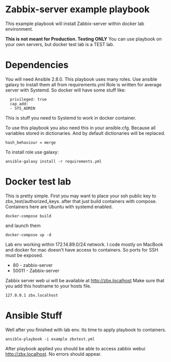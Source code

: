 Zabbix-server example playbook
======

This example playbook will install Zabbix-server within docker lab environment.

**This is not meant for Production. Testing ONLY**
You can use playbook on your own servers, but docker test lab is a TEST lab.

Dependencies
=====
You will need Ansible 2.8.0.
This playbook uses many roles. Use ansible galaxy to install them all from requirements.yml
Role is written for average server with Systemd. So docker will have some stuff like:
~~~~    
  privileged: true
  cap_add:
  - SYS_ADMIN
~~~~
This is stuff you need to Systemd to work in docker container.

To use this playbook you also need this in your ansible.cfg. Because all variables stored in dictionaries.
And by default dictionaries will be replaced.
~~~~
hash_behaviour = merge
~~~~

To install role use galaxy:
~~~~
ansible-galaxy install -r requirements.yml
~~~~

Docker test lab
=====
This is pretty simple. First you may want to place your ssh public key to zbx_test/authorized_keys.
after that just build containers with compose.
Containers here are Ubuntu with systemd enabled.
~~~~
docker-compose build
~~~~
and launch them
~~~~
docker-compose up -d
~~~~
Lab env working within 172.14.89.0/24 network. I code mostly on MacBook and docker for mac doesn't have access to containers.
So ports for SSH must be exposed.
- 80 - zabbix-server
- 50011 - Zabbix-server

Zabbix server web ui will be available at http://zbx.localhost
Make sure that you add this hostname to your hosts file.
~~~~
127.0.0.1 zbx.localhost
~~~~

Ansible Stuff
=====
Well after you finished with lab env.
Its time to apply playbook to containers.

~~~~
ansible-playbook -i example zbxtest.yml
~~~~

After playbook applied you should be able to access zabbix webui http://zbx.localhost. No errors should appear.
